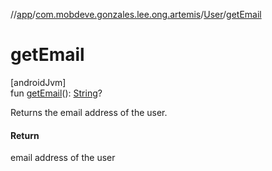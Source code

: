 //[app](../../../index.md)/[com.mobdeve.gonzales.lee.ong.artemis](../index.md)/[User](index.md)/[getEmail](get-email.md)

# getEmail

[androidJvm]\
fun [getEmail](get-email.md)(): [String](https://kotlinlang.org/api/latest/jvm/stdlib/kotlin/-string/index.html)?

Returns the email address of the user.

#### Return

email address of the user
